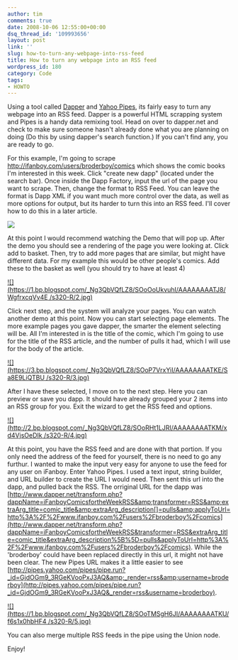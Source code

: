 ```yaml
---
author: tim
comments: true
date: 2008-10-06 12:55:00+00:00
dsq_thread_id: '109993656'
layout: post
link: ''
slug: how-to-turn-any-webpage-into-rss-feed
title: How to turn any webpage into an RSS feed
wordpress_id: 180
category: Code
tags:
- HOWTO
---
```


Using a tool called [Dapper](http://www.dapper.net/) and [Yahoo
Pipes](http://pipes.yahoo.com/pipes/), its fairly easy to turn any webpage
into an RSS feed. Dapper is a powerful HTML scrapping system and Pipes is a
handy data remixing tool.  Head on over to dapper.net and check to make sure
someone hasn't already done what you are planning on doing (Do this by using
dapper's search function.)  If you can't find any, you are ready to go.  
  
For this example, I'm going to scrape
<http://ifanboy.com/users/broderboy/comics> which shows the comic books I'm
interested in this week.  Click "create new dapp" (located under the search
bar). Once inside the Dapp Factory, input the url of the page you want to
scrape.  Then, change the format to RSS Feed.  You can leave the format is
Dapp XML if you want much more control over the data, as well as more options
for output, but its harder to turn this into an RSS feed.  I'll cover how to
do this in a later article.  
  
![](https://3.bp.blogspot.com/_Ng3QbVQfLZ8/SOoNorE0EnI/AAAAAAAATJ0/leCPt6SrNsQ/s1600-h/1.jpg)

At this point I would recommend watching the Demo that will pop up.  After the
demo you should see a rendering of the page you were looking at.  Click add to
basket.  Then, try to add more pages that are similar, but might have
different data.  For my example this would be other people's comics.  Add
these to the basket as well (you should try to have at least 4)  
  

[![](https://1.bp.blogspot.com/_Ng3QbVQfLZ8/SOoOoUkvuhI/AAAAAAAATJ8/WgfrxcqVv4E
/s320-R/2.jpg)](https://1.bp.blogspot.com/_Ng3QbVQfLZ8/SOoOoUkvuhI/AAAAAAAATJ8/ktxQucSBFxY/s1600-h/2.jpg)

Click next step, and the system will analyze your pages.  You can watch
another demo at this point.  Now you can start selecting page elements.  The
more example pages you gave dapper, the smarter the element selecting will be.
All I'm interested in is the title of the comic, which I'm going to use for
the title of the RSS article, and the number of pulls it had, which I will use
for the body of the article.  
  

[![](https://3.bp.blogspot.com/_Ng3QbVQfLZ8/SOoP7VrxYiI/AAAAAAAATKE/Sa8E9LiQTBU
/s320-R/3.jpg)](https://3.bp.blogspot.com/_Ng3QbVQfLZ8/SOoP7VrxYiI/AAAAAAAATKE/cZegoqyOGRg/s1600-h/3.jpg)



After I have these selected, I move on to the next step. Here you can preview
or save you dapp.  It should have already grouped your 2 items into an RSS
group for you.  Exit the wizard to get the RSS feed and options.  
  

[![](http://2.bp.blogspot.com/_Ng3QbVQfLZ8/SOoRHt1LJRI/AAAAAAAATKM/xd4VjsOeDIk
/s320-R/4.jpg)](http://2.bp.blogspot.com/_Ng3QbVQfLZ8/SOoRHt1LJRI/AAAAAAAATKM/byTDlv2rlaA/s1600-h/4.jpg)

  
  
At this point, you have the RSS feed and are done with that portion.  If you
only need the address of the feed for yourself, there is no need to go any
furthur.  I wanted to make the input very easy for anyone to use the feed for
any user on iFanboy.  Enter Yahoo Pipes.  I used a text input, string builder,
and URL builder to create the URL I would need.  Then sent this url into the
dapp, and pulled back the RSS.  The orriginal URL for the dapp was [http://www.dapper.net/transform.php?dappName=iFanboyComicsfortheWeekRSS&amp;transformer=RSS&amp;extraArg_title=comic_title&amp;extraArg_description[]=pulls&amp;applyToUrl=http%3A%2F%2Fwww.ifanboy.com%2Fusers%2Fbroderboy%2Fcomics](http://www.dapper.net/transform.php?dappName=iFanboyComicsfortheWeekRSS&transformer=RSS&extraArg_title=comic_title&extraArg_description%5B%5D=pulls&applyToUrl=http%3A%2F%2Fwww.ifanboy.com%2Fusers%2Fbroderboy%2Fcomics).  While the 'broderboy' could
have been replaced directly in this url, it might not have been clear.  The
new Pipes URL makes it a little easier to see [http://pipes.yahoo.com/pipes/pipe.run?_id=GjdOGm9_3RGeKVooPxJ3AQ&amp;_render=rss&amp;username=broderboy](http://pipes.yahoo.com/pipes/pipe.run?_id=GjdOGm9_3RGeKVooPxJ3AQ&_render=rss&username=broderboy).  
  

[![](https://1.bp.blogspot.com/_Ng3QbVQfLZ8/SOoTMSgH6JI/AAAAAAAATKU/f6s1x0hbHF4
/s320-R/5.jpg)](https://1.bp.blogspot.com/_Ng3QbVQfLZ8/SOoTMSgH6JI/AAAAAAAATKU/fxS2mt00hNc/s1600-h/5.jpg)

You can also merge multiple RSS feeds in the pipe using the Union node.  
  
Enjoy!
